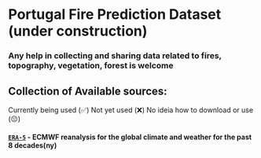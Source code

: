 # Portugal Fire Prediction Dataset (under construction)

### Any help in collecting and sharing data related to fires, topography, vegetation, forest is welcome

## Collection of Available sources:

Currently being used (✅)
Not yet used (❌)
No ideia how to download or use (😔)


#### [`ERA-5`](https://cds.climate.copernicus.eu/cdsapp#!/software/app-era5-explorer?tab=appcode) - ECMWF reanalysis for the global climate and weather for the past 8 decades(ny) 